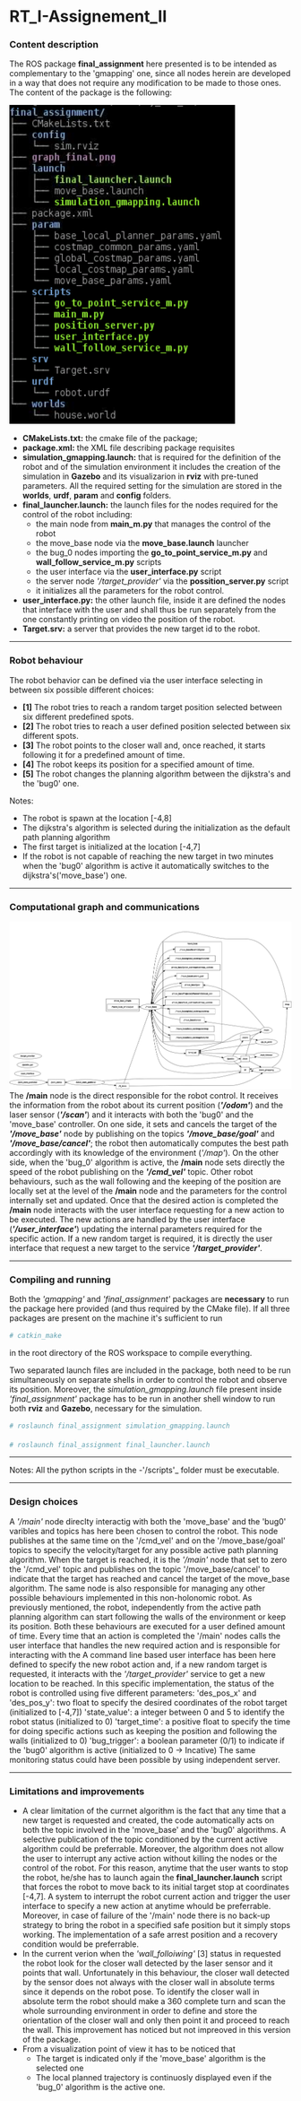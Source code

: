 #  RT_I-Assignement_II

### Content description 

The ROS package **final_assignment** here presented is to be intended as complementary to the 'gmapping' one,
since all nodes herein are developed in a way that does not require any modification to be made to those ones.
The content of the package is the following:

![package_tree](images/final_tree_2.png)
- **CMakeLists.txt:** the cmake file of the package; 
- **package.xml:** the XML file describing package requisites
- **simulation_gmapping.launch:** that is required for the definition of the robot and of the simulation environment
	it includes the creation of the simulation in **Gazebo** and its visualizarion in **rviz** with pre-tuned
 	parameters.
	All the required setting for the simulation are stored in the **worlds**, **urdf**, 
	**param** and **config** folders.
- **final_launcher.launch:** the launch files for the nodes required for the control of the robot including:
	- the main node from **main_m.py** that manages the control of the robot
	- the move_base node via the **move_base.launch** launcher
	- the bug_0 nodes importing the **go_to_point_service_m.py** and **wall_follow_service_m.py** scripts
	- the user interface via the **user_interface.py** script
	- the server node _'/target_provider'_ via the **possition_server.py** script 
	- it initializes all the parameters for the robot control.
- **user_interface.py:** the other launch file, inside it are defined the nodes that interface with the
	user and shall thus be run separately from the one constantly printing on video the position of the
	robot.
- **Target.srv:** a server that provides the new target id to the robot.

---

### Robot behaviour

The robot behavior can be defined via the user interface selecting in between six possible different choices:
- **[1]** The robot tries to reach a random target position selected between six different predefined spots.
- **[2]** The robot tries to reach a user defined position selected between six different spots.
- **[3]** The robot points to the closer wall and, once reached, it starts following it for a predefined amount of time.
- **[4]** The robot keeps its position for a specified amount of time.
- **[5]** The robot changes the planning algorithm between the dijkstra's and the 'bug0' one.

Notes:
- The robot is spawn at the location [-4,8]
- The dijkstra's algorithm is selected during the initialization as the default path planning algorithm
- The first target is initialized at the location [-4,7]
- If the robot is not capable of reaching the new target in two minutes when the 'bug0' algorithm is active it automatically switches to the dijkstra's('move_base') one. 
	  
---

### Computational graph and communications

![rqt_graph](images/graph_final.png)
The **/main** node is the direct responsible for the robot control.
It receives the information from the robot about its current position (**_'/odom'_**) and the laser sensor (**_'/scan'_**) and it interacts with both the 'bug0' and the 'move_base' controller.
On one side, it sets and cancels the target of the **_'/move_base'_** node by publishing on the topics **_'/move_base/goal'_** and **_'/move_base/cancel'_**; the robot then automatically computes the best path accordingly with its knowledge of the environment (_'/map'_). 
On the other side, when the 'bug_0' algorithm is active, the **/main** node sets directly the speed of the robot publishing on the **_'/cmd_vel'_** topic.
Other robot behaviours, such as the wall following and the keeping of the position are locally set at the level of the **/main** node and the parameters
for the control internally set and updated.
Once that the desired action is completed the **/main** node interacts with the user interface requesting for a new action to be executed.
The new actions are handled by the user interface (**_'/user_interface'_**) updating the internal parameters required for the specific action.
If a new random target is required, it is directly the user interface that request a new target to the service **_'/target_provider'_**.

---

### Compiling and running

Both the _'gmapping'_ and _'final_assignment'_ packages are **necessary** to run the package here provided (and thus
required by the CMake file). If all three packages are present on the machine it's sufficient to run 
```bash
# catkin_make
```
in the root directory of the ROS workspace to compile everything.

Two separated launch files are included in the package, both need to be run simultaneously on separate shells
in order to control the robot and observe its position. Moreover, the _simulation_gmapping.launch_ file present inside
_'final_assignment'_ package has to be run in another shell window to run both **rviz** and **Gazebo**, necessary for 
the simulation.
```bash
# roslaunch final_assignment simulation_gmapping.launch

# roslaunch final_assignment final_launcher.launch
```
---

Notes: All the python scripts in the -'/scripts'_ folder must be executable.	

---

### Design choices

A _'/main'_ node direclty interactig with both the 'move_base' and the 'bug0' varibles and topics has here been chosen to control the robot.
This node publishes at the same time on the '/cmd_vel' and on the '/move_base/goal' topics to specify the velocity/target for any 
possible active path planning algorithm. 
When the target is reached, it is the _'/main'_ node that set to zero the '/cmd_vel' topic and publishes on the topic '/move_base/cancel' 
to indicate that the target has reached and cancel the target of the move_base algorithm.
The same node is also responsible for managing any other possible behaviours implemented in this non-holonomic robot.
As previously mentioned, the robot, independently from the active path planning algorithm can start following the walls of the environment or keep its position. Both these behaviours are executed for a user defined amount of time. 
Every time that an action is completed the '/main' nodes calls the user interface that handles the new required action and is responsible for interacting with the 
A command line based user interface has been here defined to specify the new robot action and, if a new random target is requested, it interacts with the _'/target_provider'_ service to get a new location to be reached.
In this specific implementation, the status of the robot is controlled using five different parameters:
'des_pos_x' and  'des_pos_y': two float to specify the desired coordinates of the robot target (initialized to [-4,7])
'state_value': a integer between 0 and 5 to identify the robot status (initialized to 0)
'target_time': a positive float to specify the time for doing specific actions such as keeping the position and following the walls (initialized to 0)
'bug_trigger': a boolean parameter (0/1) to indicate if the 'bug0' algorithm is active (initialized to 0 -> Incative)
The same monitoring status could have been possible by using independent server.

---

### Limitations and improvements

- A clear limitation of the currnet algorithm is the fact that any time that a new target is requested and created, the code automatically acts on both the topic involved in the 'move_base' and the 'bug0' algorithms. 
A selective publication of the topic conditioned by the current active algorithm could be preferrable.
Moreover, the algorithm does not allow the user to interrupt any active action without killing the nodes or the control of the robot. 
For this reason, anytime that the user wants to stop the robot, he/she has to launch again the **final_launcher.launch** script that forces the robot to move back to its initial target stop at coordinates [-4,7].
A system to interrupt the robot current action and trigger the user interface to specify a new action at anytime whould be preferrable.
Moreover, in case of failure of the '/main' node there is no back-up strategy to bring the robot in a specified safe position but it simply stops working. The implementation of a safe arrest position and a recovery condition would be preferrable.
- In the current verion when the _'wall_folloiwing'_ [3] status in requested the robot look for the closer wall detected by the laser sensor and it points that wall.
Unfortunately in this behaviour, the closer wall detected by the sensor does not always with the closer wall in absolute terms since it depends on the robot pose. 
To identify the closer wall in absolute term the robot should make a 360 complete turn and scan the whole surrounding environment in order to define and store the orientation of the closer wall and only then point it and proceed to reach the wall. This improvement has noticed but not impreoved in this version of the package.
- From a visualization point of view it has to be noticed that
	-  The target is indicated only if the 'move_base' algorithm is the selected one
	-  The local planned trajectory is continuosly displayed even if the 'bug_0' algorithm is the active one.


